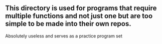 ## This directory is used for programs that require multiple functions and not just one but are too simple to be made into their own repos.

Absolutely useless and serves as a practice program set

